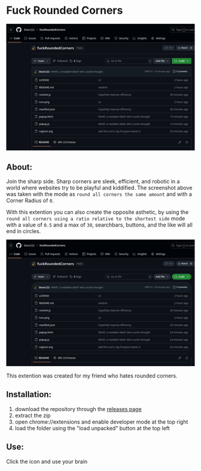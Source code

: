 # Fuck Rounded Corners

![Screenshot the Fuck Rounded Corners GitHub repo with sharp corners](/example.png)


## About:
Join the sharp side. Sharp corners are sleek, efficient, and robotic in a world where websites try to be playful and kiddified.
The screenshot above was taken with the mode as `round all corners the same amount` and with a Corner Radius of `0`.

With this extention you can also create the opposite asthetic, by using the `round all corners using a ratio relative to the shortest side` mode with a value of `0.5` and a max of `30`, searchbars, buttons, and the like will all end in circles.


![Screenshot the Fuck Rounded Corners GitHub repo with very rounded corners](/example2.png)


This extention was created for my friend who hates rounded corners.

## Installation: 
1. download the repository through the [releases page](https://github.com/bluer222/fuckRoundedCorners/releases/latest)
2. extract the zip
3. open chrome://extensions and enable developer mode at the top right
4. load the folder using the "load unpacked" button at the top left

## Use:
Click the icon and use your brain